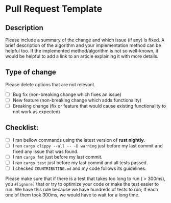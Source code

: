 # Pull Request Template

## Description

Please include a summary of the change and which issue (if any) is fixed.
A brief description of the algorithm and your implementation method can be helpful too. If the implemented method/algorithm is not so well-known, it would be helpful to add a link to an article explaining it with more details.

## Type of change

Please delete options that are not relevant.

- [ ] Bug fix (non-breaking change which fixes an issue)
- [ ] New feature (non-breaking change which adds functionality)
- [ ] Breaking change (fix or feature that would cause existing functionality to not work as expected)

## Checklist:

- [ ] I ran bellow commands using the latest version of **rust nightly**.
- [ ] I ran `cargo clippy --all -- -D warning` just before my last commit and fixed any issue that was found.
- [ ] I ran `cargo fmt` just before my last commit.
- [ ] I ran `cargo test` just before my last commit and all tests passed.
- [ ] I checked `COUNTRIBUTING.md` and my code follows its guidelines.

Please make sure that if there is a test that takes too long to run ( > 300ms), you `#[ignore]` that or try to optimize your code or make the test easier to run. We have this rule because we have hundreds of tests to run; If each one of them took 300ms, we would have to wait for a long time.